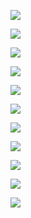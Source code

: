 ![](https://www.nta.go.jp/tmp/d8f95f0a-5b12-4ed7-aca2-6decc1cb8f87/images/37cf724097fd230dff1f70e67e4491d36b5f5a5179aade99a0b1f065f554284e.jpg)

![](https://www.nta.go.jp/tmp/d8f95f0a-5b12-4ed7-aca2-6decc1cb8f87/images/e97df501e98577047a20e5ca2c473e751c0260b3b9bc4118be8a5fe3eb14d6dd.jpg)

![](https://www.nta.go.jp/tmp/d8f95f0a-5b12-4ed7-aca2-6decc1cb8f87/images/e78ef4205e3838b9937a5ef21b7774cce13d125a4e69f4fd95901b5139088aac.jpg)

![](https://www.nta.go.jp/tmp/d8f95f0a-5b12-4ed7-aca2-6decc1cb8f87/images/808e6bffaa1c373bccfd1a441a4cefbcf76857ebb18bd2d81a9528aa176ac284.jpg)

![](https://www.nta.go.jp/tmp/d8f95f0a-5b12-4ed7-aca2-6decc1cb8f87/images/3431858e914a27871aca133b3133c6fde306234e7e9bc3450d4adbaabe4d8b7e.jpg)

![](https://www.nta.go.jp/tmp/d8f95f0a-5b12-4ed7-aca2-6decc1cb8f87/images/953fba75277cdac2ec4d1d0cd578dbd70efa48fee7cef2a25135e829b121795e.jpg)

![](https://www.nta.go.jp/tmp/d8f95f0a-5b12-4ed7-aca2-6decc1cb8f87/images/2d8378266d1842e6a2291225bae6dbf01134001d4884997ffae749ed300187ae.jpg)

![](https://www.nta.go.jp/tmp/d8f95f0a-5b12-4ed7-aca2-6decc1cb8f87/images/dfc1f60346547ef6d3b1e07d096025a464adf0fd19cfb2c600ca28d40b095bd2.jpg)

![](https://www.nta.go.jp/tmp/d8f95f0a-5b12-4ed7-aca2-6decc1cb8f87/images/0b839722161c97ff7d01db695d624041e4032d41a3bfbf852e29553a41090d3c.jpg)

![](https://www.nta.go.jp/tmp/d8f95f0a-5b12-4ed7-aca2-6decc1cb8f87/images/389096a966f5ca04661a3ec06a93e92a5e657d72b16d5f9b0bcf9f8b5331d39c.jpg)

![](https://www.nta.go.jp/tmp/d8f95f0a-5b12-4ed7-aca2-6decc1cb8f87/images/8990d1d3e86980b3632b8f347fff6f18df8a53d41c42f9d244b04edca18f8f59.jpg)